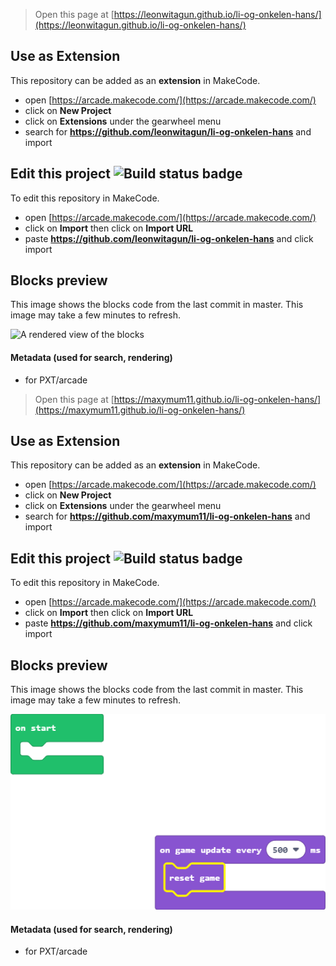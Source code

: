  


> Open this page at [https://leonwitagun.github.io/li-og-onkelen-hans/](https://leonwitagun.github.io/li-og-onkelen-hans/)

## Use as Extension

This repository can be added as an **extension** in MakeCode.

* open [https://arcade.makecode.com/](https://arcade.makecode.com/)
* click on **New Project**
* click on **Extensions** under the gearwheel menu
* search for **https://github.com/leonwitagun/li-og-onkelen-hans** and import

## Edit this project ![Build status badge](https://github.com/leonwitagun/li-og-onkelen-hans/workflows/MakeCode/badge.svg)

To edit this repository in MakeCode.

* open [https://arcade.makecode.com/](https://arcade.makecode.com/)
* click on **Import** then click on **Import URL**
* paste **https://github.com/leonwitagun/li-og-onkelen-hans** and click import

## Blocks preview

This image shows the blocks code from the last commit in master.
This image may take a few minutes to refresh.

![A rendered view of the blocks](https://github.com/leonwitagun/li-og-onkelen-hans/raw/master/.github/makecode/blocks.png)

#### Metadata (used for search, rendering)

* for PXT/arcade
<script src="https://makecode.com/gh-pages-embed.js"></script><script>makeCodeRender("{{ site.makecode.home_url }}", "{{ site.github.owner_name }}/{{ site.github.repository_name }}");</script>



> Open this page at [https://maxymum11.github.io/li-og-onkelen-hans/](https://maxymum11.github.io/li-og-onkelen-hans/)

## Use as Extension

This repository can be added as an **extension** in MakeCode.

* open [https://arcade.makecode.com/](https://arcade.makecode.com/)
* click on **New Project**
* click on **Extensions** under the gearwheel menu
* search for **https://github.com/maxymum11/li-og-onkelen-hans** and import

## Edit this project ![Build status badge](https://github.com/maxymum11/li-og-onkelen-hans/workflows/MakeCode/badge.svg)

To edit this repository in MakeCode.

* open [https://arcade.makecode.com/](https://arcade.makecode.com/)
* click on **Import** then click on **Import URL**
* paste **https://github.com/maxymum11/li-og-onkelen-hans** and click import

## Blocks preview

This image shows the blocks code from the last commit in master.
This image may take a few minutes to refresh.

![A rendered view of the blocks](https://github.com/maxymum11/li-og-onkelen-hans/raw/master/.github/makecode/blocks.png)

#### Metadata (used for search, rendering)

* for PXT/arcade
<script src="https://makecode.com/gh-pages-embed.js"></script><script>makeCodeRender("{{ site.makecode.home_url }}", "{{ site.github.owner_name }}/{{ site.github.repository_name }}");</script>
